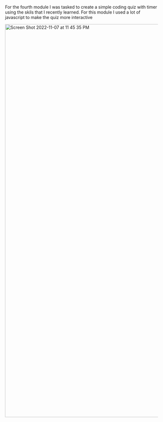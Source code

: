 For the fourth module I was tasked to create a simple coding quiz with timer using the skils that I recently learned. For this module I used a lot of javascript to make the quiz more interactive

<img width="1292" alt="Screen Shot 2022-11-07 at 11 45 35 PM" src="https://user-images.githubusercontent.com/114723936/200477755-2249127f-7b6a-405f-8299-ff631899b709.png">

